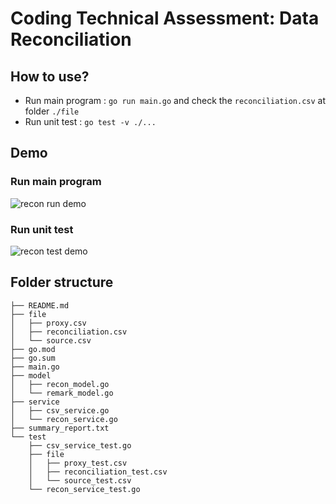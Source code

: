 # Coding Technical Assessment: Data Reconciliation

## How to use?
- Run main program  : `go run main.go` and check the `reconciliation.csv` at folder `./file`
- Run unit test     : `go test -v ./...`

## Demo
### Run main program
![recon run demo](https://user-images.githubusercontent.com/71829426/180240425-bd2a3c8a-88bc-4b50-8abd-52a78c91db29.gif)
### Run unit test
![recon test demo](https://user-images.githubusercontent.com/71829426/180241701-abcd0e4d-215a-4b1e-8b72-fdf97346eceb.gif)


## Folder structure
```.
├── README.md
├── file
│   ├── proxy.csv
│   ├── reconciliation.csv
│   └── source.csv
├── go.mod
├── go.sum
├── main.go
├── model
│   ├── recon_model.go
│   └── remark_model.go
├── service
│   ├── csv_service.go
│   └── recon_service.go
├── summary_report.txt
└── test
    ├── csv_service_test.go
    ├── file
    │   ├── proxy_test.csv
    │   ├── reconciliation_test.csv
    │   └── source_test.csv
    └── recon_service_test.go
```
